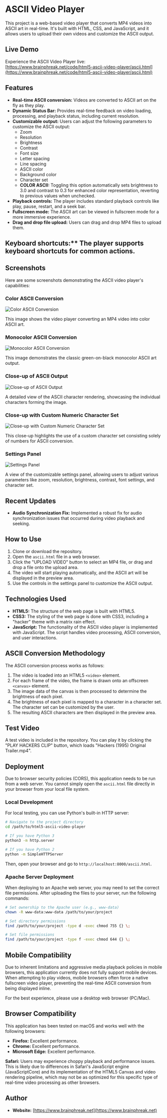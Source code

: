 # ASCII Video Player

This project is a web-based video player that converts MP4 videos into ASCII art in real-time. It's built with HTML, CSS, and JavaScript, and it allows users to upload their own videos and customize the ASCII output.

## Live Demo

Experience the ASCII Video Player live: [https://www.brainphreak.net/code/html5-ascii-video-player/ascii.html](https://www.brainphreak.net/code/html5-ascii-video-player/ascii.html)

## Features

*   **Real-time ASCII conversion:** Videos are converted to ASCII art on the fly as they play.
*   **Dynamic Status Bar:** Provides real-time feedback on video loading, processing, and playback status, including current resolution.
*   **Customizable output:** Users can adjust the following parameters to customize the ASCII output:
    *   Zoom
    *   Resolution
    *   Brightness
    *   Contrast
    *   Font size
    *   Letter spacing
    *   Line spacing
    *   ASCII color
    *   Background color
    *   Character set
    *   **COLOR ASCII:** Toggling this option automatically sets brightness to 3.0 and contrast to 0.3 for enhanced color representation, reverting to previous values when unchecked.
*   **Playback controls:** The player includes standard playback controls like play, pause, restart, and a seek bar.
*   **Fullscreen mode:** The ASCII art can be viewed in fullscreen mode for a more immersive experience.
*   **Drag and drop file upload:** Users can drag and drop MP4 files to upload them.
## Keyboard shortcuts:** The player supports keyboard shortcuts for common actions.

## Screenshots

Here are some screenshots demonstrating the ASCII video player's capabilities:

### Color ASCII Conversion
![Color ASCII Conversion](screenshots/color-ascii.png)

This image shows the video player converting an MP4 video into color ASCII art.

### Monocolor ASCII Conversion
![Monocolor ASCII Conversion](screenshots/green-ascii.png)

This image demonstrates the classic green-on-black monocolor ASCII art output.

### Close-up of ASCII Output
![Close-up of ASCII Output](screenshots/close-up-ascii.png)

A detailed view of the ASCII character rendering, showcasing the individual characters forming the image.

### Close-up with Custom Numeric Character Set
![Close-up with Custom Numeric Character Set](screenshots/close-up-ascii-custom-charset-numbers.png)

This close-up highlights the use of a custom character set consisting solely of numbers for ASCII conversion.

### Settings Panel
![Settings Panel](screenshots/settings.png)

A view of the customizable settings panel, allowing users to adjust various parameters like zoom, resolution, brightness, contrast, font settings, and character set.

## Recent Updates

*   **Audio Synchronization Fix:** Implemented a robust fix for audio synchronization issues that occurred during video playback and seeking.

## How to Use

1.  Clone or download the repository.
2.  Open the `ascii.html` file in a web browser.
3.  Click the "UPLOAD VIDEO" button to select an MP4 file, or drag and drop a file onto the upload area.
4.  The video will start playing automatically, and the ASCII art will be displayed in the preview area.
5.  Use the controls in the settings panel to customize the ASCII output.

## Technologies Used

*   **HTML5:** The structure of the web page is built with HTML5.
*   **CSS3:** The styling of the web page is done with CSS3, including a "hacker" theme with a matrix rain effect.
*   **JavaScript:** The functionality of the ASCII video player is implemented with JavaScript. The script handles video processing, ASCII conversion, and user interactions.

## ASCII Conversion Methodology

The ASCII conversion process works as follows:

1.  The video is loaded into an HTML5 `<video>` element.
2.  For each frame of the video, the frame is drawn onto an offscreen `<canvas>` element.
3.  The image data of the canvas is then processed to determine the brightness of each pixel.
4.  The brightness of each pixel is mapped to a character in a character set. The character set can be customized by the user.
5.  The resulting ASCII characters are then displayed in the preview area.

## Test Video

A test video is included in the repository. You can play it by clicking the "PLAY HACKERS CLIP" button, which loads "Hackers (1995) Original Trailer.mp4".

## Deployment

Due to browser security policies (CORS), this application needs to be run from a web server. You cannot simply open the `ascii.html` file directly in your browser from your local file system.

### Local Development

For local testing, you can use Python's built-in HTTP server:

```bash
# Navigate to the project directory
cd /path/to/html5-ascii-video-player

# If you have Python 3
python3 -m http.server

# If you have Python 2
python -m SimpleHTTPServer
```

Then, open your browser and go to `http://localhost:8000/ascii.html`.

### Apache Server Deployment

When deploying to an Apache web server, you may need to set the correct file permissions. After uploading the files to your server, run the following commands:

```bash
# Set ownership to the Apache user (e.g., www-data)
chown -R www-data:www-data /path/to/your/project

# Set directory permissions
find /path/to/your/project -type d -exec chmod 755 {} \;

# Set file permissions
find /path/to/your/project -type f -exec chmod 644 {} \;
```

## Mobile Compatibility

Due to inherent limitations and aggressive media playback policies in mobile browsers, this application currently does not fully support mobile devices. When attempting to play videos, mobile browsers often force a native fullscreen video player, preventing the real-time ASCII conversion from being displayed inline.

For the best experience, please use a desktop web browser (PC/Mac).

## Browser Compatibility

This application has been tested on macOS and works well with the following browsers:

*   **Firefox:** Excellent performance.
*   **Chrome:** Excellent performance.
*   **Microsoft Edge:** Excellent performance.

**Safari:** Users may experience choppy playback and performance issues. This is likely due to differences in Safari's JavaScript engine (JavaScriptCore) and its implementation of the HTML5 Canvas and video rendering pipeline, which may not be as optimized for this specific type of real-time video processing as other browsers.

## Author

*   **Website:** [https://www.brainphreak.net](https://www.brainphreak.net)
